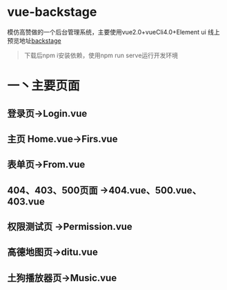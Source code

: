 # vue-backstage
模仿高赞做的一个后台管理系统，主要使用vue2.0+vueCli4.0+Element ui
线上预览地址[backstage](http://120.77.176.152)
> 下载后npm i安装依赖，使用npm run serve运行开发环境
# 一丶主要页面
## 登录页->Login.vue
## 主页 Home.vue->Firs.vue
## 表单页->From.vue
## 404、403、500页面  ->404.vue、500.vue、403.vue
## 权限测试页 ->Permission.vue
## 高德地图页->ditu.vue
## 土狗播放器页->Music.vue
